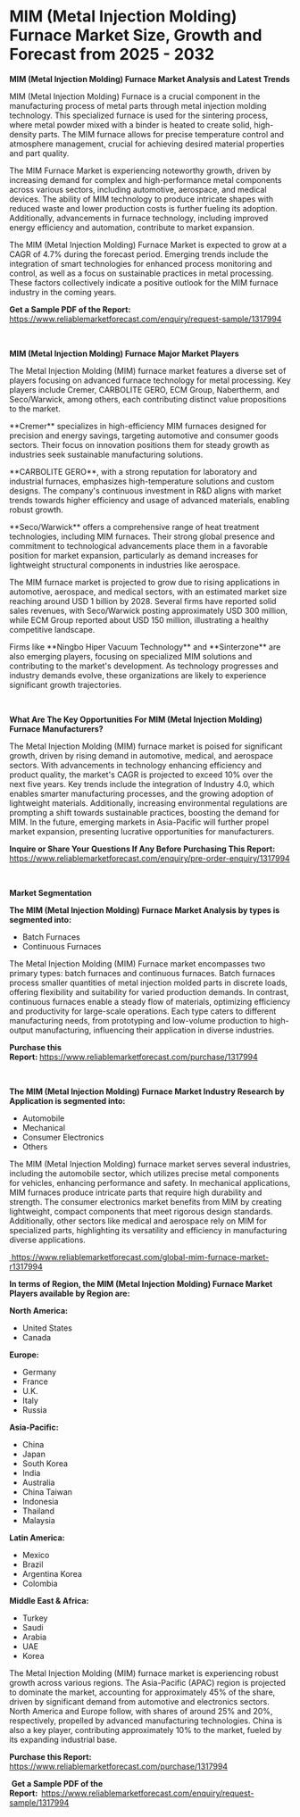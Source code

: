 <p><h1>MIM (Metal Injection Molding) Furnace Market Size, Growth and Forecast from 2025 - 2032</h1></p><p><strong>MIM (Metal Injection Molding) Furnace Market Analysis and Latest Trends</strong></p>
<p><p>MIM (Metal Injection Molding) Furnace is a crucial component in the manufacturing process of metal parts through metal injection molding technology. This specialized furnace is used for the sintering process, where metal powder mixed with a binder is heated to create solid, high-density parts. The MIM furnace allows for precise temperature control and atmosphere management, crucial for achieving desired material properties and part quality.</p><p>The MIM Furnace Market is experiencing noteworthy growth, driven by increasing demand for complex and high-performance metal components across various sectors, including automotive, aerospace, and medical devices. The ability of MIM technology to produce intricate shapes with reduced waste and lower production costs is further fueling its adoption. Additionally, advancements in furnace technology, including improved energy efficiency and automation, contribute to market expansion. </p><p>The MIM (Metal Injection Molding) Furnace Market is expected to grow at a CAGR of 4.7% during the forecast period. Emerging trends include the integration of smart technologies for enhanced process monitoring and control, as well as a focus on sustainable practices in metal processing. These factors collectively indicate a positive outlook for the MIM furnace industry in the coming years.</p></p>
<p><strong>Get a Sample PDF of the Report:&nbsp;</strong> <a href="https://www.reliablemarketforecast.com/enquiry/request-sample/1317994?utm_campaign=1906&utm_medium=2&utm_source=Github&utm_content=ia&utm_term=12042025&utm_id=mim-metal-injection-molding-furnace">https://www.reliablemarketforecast.com/enquiry/request-sample/1317994</a></p>
<p>&nbsp;</p>
<p><strong>MIM (Metal Injection Molding) Furnace Major Market Players</strong></p>
<p><p>The Metal Injection Molding (MIM) furnace market features a diverse set of players focusing on advanced furnace technology for metal processing. Key players include Cremer, CARBOLITE GERO, ECM Group, Nabertherm, and Seco/Warwick, among others, each contributing distinct value propositions to the market.</p><p>**Cremer** specializes in high-efficiency MIM furnaces designed for precision and energy savings, targeting automotive and consumer goods sectors. Their focus on innovation positions them for steady growth as industries seek sustainable manufacturing solutions.</p><p>**CARBOLITE GERO**, with a strong reputation for laboratory and industrial furnaces, emphasizes high-temperature solutions and custom designs. The company's continuous investment in R&D aligns with market trends towards higher efficiency and usage of advanced materials, enabling robust growth.</p><p>**Seco/Warwick** offers a comprehensive range of heat treatment technologies, including MIM furnaces. Their strong global presence and commitment to technological advancements place them in a favorable position for market expansion, particularly as demand increases for lightweight structural components in industries like aerospace.</p><p>The MIM furnace market is projected to grow due to rising applications in automotive, aerospace, and medical sectors, with an estimated market size reaching around USD 1 billion by 2028. Several firms have reported solid sales revenues, with Seco/Warwick posting approximately USD 300 million, while ECM Group reported about USD 150 million, illustrating a healthy competitive landscape.</p><p>Firms like **Ningbo Hiper Vacuum Technology** and **Sinterzone** are also emerging players, focusing on specialized MIM solutions and contributing to the market's development. As technology progresses and industry demands evolve, these organizations are likely to experience significant growth trajectories.</p></p>
<p>&nbsp;</p>
<p><strong>What Are The Key Opportunities For MIM (Metal Injection Molding) Furnace Manufacturers?</strong></p>
<p><p>The Metal Injection Molding (MIM) furnace market is poised for significant growth, driven by rising demand in automotive, medical, and aerospace sectors. With advancements in technology enhancing efficiency and product quality, the market's CAGR is projected to exceed 10% over the next five years. Key trends include the integration of Industry 4.0, which enables smarter manufacturing processes, and the growing adoption of lightweight materials. Additionally, increasing environmental regulations are prompting a shift towards sustainable practices, boosting the demand for MIM. In the future, emerging markets in Asia-Pacific will further propel market expansion, presenting lucrative opportunities for manufacturers.</p></p>
<p><strong>Inquire or Share Your Questions If Any Before Purchasing This Report:</strong> <a href="https://www.reliablemarketforecast.com/enquiry/pre-order-enquiry/1317994?utm_campaign=1906&utm_medium=2&utm_source=Github&utm_content=ia&utm_term=12042025&utm_id=mim-metal-injection-molding-furnace">https://www.reliablemarketforecast.com/enquiry/pre-order-enquiry/1317994</a></p>
<p>&nbsp;</p>
<p><strong>Market Segmentation</strong></p>
<p><strong>The MIM (Metal Injection Molding) Furnace Market Analysis by types is segmented into:</strong></p>
<p><ul><li>Batch Furnaces</li><li>Continuous Furnaces</li></ul></p>
<p><p>The Metal Injection Molding (MIM) Furnace market encompasses two primary types: batch furnaces and continuous furnaces. Batch furnaces process smaller quantities of metal injection molded parts in discrete loads, offering flexibility and suitability for varied production demands. In contrast, continuous furnaces enable a steady flow of materials, optimizing efficiency and productivity for large-scale operations. Each type caters to different manufacturing needs, from prototyping and low-volume production to high-output manufacturing, influencing their application in diverse industries.</p></p>
<p><strong>Purchase this Report:&nbsp;</strong><a href="https://www.reliablemarketforecast.com/purchase/1317994?utm_campaign=1906&utm_medium=2&utm_source=Github&utm_content=ia&utm_term=12042025&utm_id=mim-metal-injection-molding-furnace">https://www.reliablemarketforecast.com/purchase/1317994</a></p>
<p>&nbsp;</p>
<p><strong>The MIM (Metal Injection Molding) Furnace Market Industry Research by Application is segmented into:</strong></p>
<p><ul><li>Automobile</li><li>Mechanical</li><li>Consumer Electronics</li><li>Others</li></ul></p>
<p><p>The MIM (Metal Injection Molding) furnace market serves several industries, including the automobile sector, which utilizes precise metal components for vehicles, enhancing performance and safety. In mechanical applications, MIM furnaces produce intricate parts that require high durability and strength. The consumer electronics market benefits from MIM by creating lightweight, compact components that meet rigorous design standards. Additionally, other sectors like medical and aerospace rely on MIM for specialized parts, highlighting its versatility and efficiency in manufacturing diverse applications.</p></p>
<p><a href="https://www.reliablemarketforecast.com/global-mim-furnace-market-r1317994?utm_campaign=1906&utm_medium=2&utm_source=Github&utm_content=ia&utm_term=12042025&utm_id=mim-metal-injection-molding-furnace">&nbsp;https://www.reliablemarketforecast.com/global-mim-furnace-market-r1317994</a></p>
<p><strong>In terms of Region, the MIM (Metal Injection Molding) Furnace Market Players available by Region are:</strong></p>
<p>
    <p> <strong> North America: </strong>
        <ul>
            <li>United States</li>
            <li>Canada</li>
        </ul>
        </p> 
    <p> <strong> Europe: </strong>
        <ul>
            <li>Germany</li>
            <li>France</li>
            <li>U.K.</li>
            <li>Italy</li>
            <li>Russia</li>
        </ul>
        </p> 
    <p> <strong> Asia-Pacific: </strong>
        <ul>
            <li>China</li>
            <li>Japan</li>
            <li>South Korea</li>
            <li>India</li>
            <li>Australia</li>
            <li>China Taiwan</li>
            <li>Indonesia</li>
            <li>Thailand</li>
            <li>Malaysia</li>
        </ul>
        </p> 
    <p> <strong> Latin America: </strong>
        <ul>
            <li>Mexico</li>
            <li>Brazil</li>
            <li>Argentina Korea</li>
            <li>Colombia</li>
        </ul>
        </p> 
    <p> <strong> Middle East & Africa: </strong>
        <ul>
            <li>Turkey</li>
            <li>Saudi</li>
            <li>Arabia</li>
            <li>UAE</li>
            <li>Korea</li>
        </ul>
    </p>
    </p>
<p><p>The Metal Injection Molding (MIM) furnace market is experiencing robust growth across various regions. The Asia-Pacific (APAC) region is projected to dominate the market, accounting for approximately 45% of the share, driven by significant demand from automotive and electronics sectors. North America and Europe follow, with shares of around 25% and 20%, respectively, propelled by advanced manufacturing technologies. China is also a key player, contributing approximately 10% to the market, fueled by its expanding industrial base.</p></p>
<p><strong>Purchase this Report: </strong><a href="https://www.reliablemarketforecast.com/purchase/1317994?utm_campaign=1906&utm_medium=2&utm_source=Github&utm_content=ia&utm_term=12042025&utm_id=mim-metal-injection-molding-furnace">https://www.reliablemarketforecast.com/purchase/1317994</a></p>
<p>&nbsp;<strong>Get a Sample PDF of the Report:&nbsp;&nbsp;</strong><a href="https://www.reliablemarketforecast.com/enquiry/request-sample/1317994?utm_campaign=1906&utm_medium=2&utm_source=Github&utm_content=ia&utm_term=12042025&utm_id=mim-metal-injection-molding-furnace">https://www.reliablemarketforecast.com/enquiry/request-sample/1317994</a></p>
<p><strong></strong></p>
<p><p></p><p></p><p></p></p>